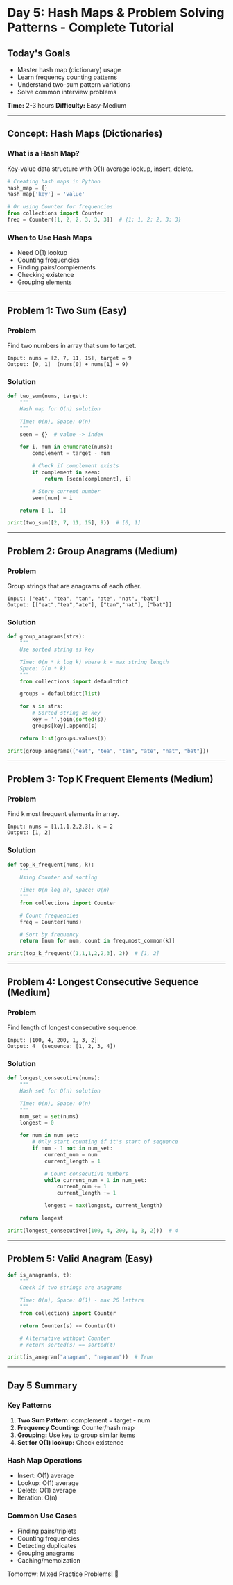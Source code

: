 # Day 5: Hash Maps & Problem Solving Patterns - Complete Tutorial

## Today's Goals
- Master hash map (dictionary) usage
- Learn frequency counting patterns
- Understand two-sum pattern variations
- Solve common interview problems

**Time:** 2-3 hours
**Difficulty:** Easy-Medium

---

## Concept: Hash Maps (Dictionaries)

### What is a Hash Map?
Key-value data structure with O(1) average lookup, insert, delete.

```python
# Creating hash maps in Python
hash_map = {}
hash_map['key'] = 'value'

# Or using Counter for frequencies
from collections import Counter
freq = Counter([1, 2, 2, 3, 3, 3])  # {1: 1, 2: 2, 3: 3}
```

### When to Use Hash Maps
- Need O(1) lookup
- Counting frequencies
- Finding pairs/complements
- Checking existence
- Grouping elements

---

## Problem 1: Two Sum (Easy)

### Problem
Find two numbers in array that sum to target.

```
Input: nums = [2, 7, 11, 15], target = 9
Output: [0, 1]  (nums[0] + nums[1] = 9)
```

### Solution

```python
def two_sum(nums, target):
    """
    Hash map for O(n) solution

    Time: O(n), Space: O(n)
    """
    seen = {}  # value -> index

    for i, num in enumerate(nums):
        complement = target - num

        # Check if complement exists
        if complement in seen:
            return [seen[complement], i]

        # Store current number
        seen[num] = i

    return [-1, -1]

print(two_sum([2, 7, 11, 15], 9))  # [0, 1]
```

---

## Problem 2: Group Anagrams (Medium)

### Problem
Group strings that are anagrams of each other.

```
Input: ["eat", "tea", "tan", "ate", "nat", "bat"]
Output: [["eat","tea","ate"], ["tan","nat"], ["bat"]]
```

### Solution

```python
def group_anagrams(strs):
    """
    Use sorted string as key

    Time: O(n * k log k) where k = max string length
    Space: O(n * k)
    """
    from collections import defaultdict

    groups = defaultdict(list)

    for s in strs:
        # Sorted string as key
        key = ''.join(sorted(s))
        groups[key].append(s)

    return list(groups.values())

print(group_anagrams(["eat", "tea", "tan", "ate", "nat", "bat"]))
```

---

## Problem 3: Top K Frequent Elements (Medium)

### Problem
Find k most frequent elements in array.

```
Input: nums = [1,1,1,2,2,3], k = 2
Output: [1, 2]
```

### Solution

```python
def top_k_frequent(nums, k):
    """
    Using Counter and sorting

    Time: O(n log n), Space: O(n)
    """
    from collections import Counter

    # Count frequencies
    freq = Counter(nums)

    # Sort by frequency
    return [num for num, count in freq.most_common(k)]

print(top_k_frequent([1,1,1,2,2,3], 2))  # [1, 2]
```

---

## Problem 4: Longest Consecutive Sequence (Medium)

### Problem
Find length of longest consecutive sequence.

```
Input: [100, 4, 200, 1, 3, 2]
Output: 4  (sequence: [1, 2, 3, 4])
```

### Solution

```python
def longest_consecutive(nums):
    """
    Hash set for O(n) solution

    Time: O(n), Space: O(n)
    """
    num_set = set(nums)
    longest = 0

    for num in num_set:
        # Only start counting if it's start of sequence
        if num - 1 not in num_set:
            current_num = num
            current_length = 1

            # Count consecutive numbers
            while current_num + 1 in num_set:
                current_num += 1
                current_length += 1

            longest = max(longest, current_length)

    return longest

print(longest_consecutive([100, 4, 200, 1, 3, 2]))  # 4
```

---

## Problem 5: Valid Anagram (Easy)

```python
def is_anagram(s, t):
    """
    Check if two strings are anagrams

    Time: O(n), Space: O(1) - max 26 letters
    """
    from collections import Counter

    return Counter(s) == Counter(t)

    # Alternative without Counter
    # return sorted(s) == sorted(t)

print(is_anagram("anagram", "nagaram"))  # True
```

---

## Day 5 Summary

### Key Patterns
1. **Two Sum Pattern:** complement = target - num
2. **Frequency Counting:** Counter/hash map
3. **Grouping:** Use key to group similar items
4. **Set for O(1) lookup:** Check existence

### Hash Map Operations
- Insert: O(1) average
- Lookup: O(1) average
- Delete: O(1) average
- Iteration: O(n)

### Common Use Cases
- Finding pairs/triplets
- Counting frequencies
- Detecting duplicates
- Grouping anagrams
- Caching/memoization

Tomorrow: Mixed Practice Problems! 🎯

